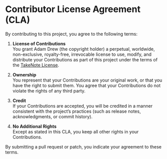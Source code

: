 # Contributor License Agreement (CLA)

By contributing to this project, you agree to the following terms:

1. **License of Contributions**  
   You grant Adam Drew (the copyright holder) a perpetual, worldwide, non-exclusive, royalty-free, irrevocable license to use, modify, and distribute your Contributions as part of this project under the terms of the [TakeNote License](LICENSE.md).

2. **Ownership**  
   You represent that your Contributions are your original work, or that you have the right to submit them. You agree that your Contributions do not violate the rights of any third party.

3. **Credit**  
   If your Contributions are accepted, you will be credited in a manner consistent with the project’s practices (such as release notes, acknowledgments, or commit history).

4. **No Additional Rights**  
   Except as stated in this CLA, you keep all other rights in your Contributions.

By submitting a pull request or patch, you indicate your agreement to these terms.